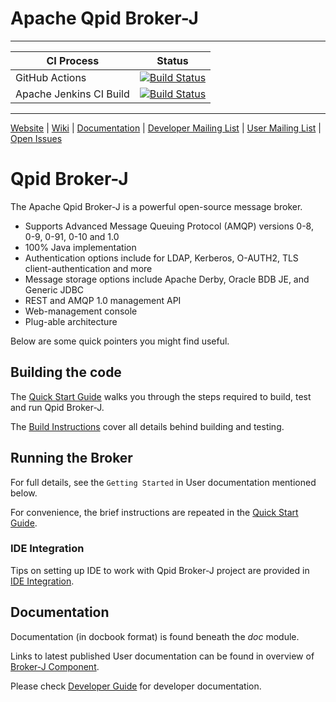 # Apache Qpid Broker-J

---

| CI Process              | Status                                                                                                                                                                                         |
|-------------------------|------------------------------------------------------------------------------------------------------------------------------------------------------------------------------------------------|
| GitHub Actions          | [![Build Status](https://github.com/apache/qpid-broker-j/actions/workflows/build.yml/badge.svg?branch=main)](https://github.com/apache/qpid-broker-j/actions/workflows/build.yml/?branch=main) |
| Apache Jenkins CI Build | [![Build Status](https://ci-builds.apache.org/buildStatus/icon?job=Qpid%2FQpid-Broker-J-TestMatrix)](https://ci-builds.apache.org/job/Qpid/job/Qpid-Broker-J-TestMatrix/)                      |

---

[Website](http://qpid.apache.org/) |
[Wiki](https://cwiki.apache.org/confluence/display/qpid) |
[Documentation](http://qpid.apache.org/documentation.html) |
[Developer Mailing List](mailto:dev@qpid.apache.org) |
[User Mailing List](mailto:users@qpid.apache.org) |
[Open Issues](https://issues.apache.org/jira/issues/?jql=project%20%3D%20QPID%20AND%20resolution%20%3D%20Unresolved%20AND%20component%20%3D%20Broker-J%20ORDER%20BY%20key%20DESC)

# Qpid Broker-J

The Apache Qpid Broker-J is a powerful open-source message broker.

* Supports Advanced Message Queuing Protocol (AMQP) versions 0-8, 0-9, 0-91, 0-10 and 1.0
* 100% Java implementation
* Authentication options include for LDAP, Kerberos, O-AUTH2, TLS client-authentication and more
* Message storage options include Apache Derby, Oracle BDB JE, and Generic JDBC
* REST and AMQP 1.0 management API
* Web-management console
* Plug-able architecture

Below are some quick pointers you might find useful.

## Building the code

The [Quick Start Guide](doc/developer-guide/src/main/markdown/quick-start.md) walks you through the steps required
to build, test and run Qpid Broker-J.

The [Build Instructions](doc/developer-guide/src/main/markdown/build-instructions.md) cover all details behind building
and testing.

## Running the Broker

For full details, see the `Getting Started` in User documentation mentioned below.

For convenience, the brief instructions are repeated in the
[Quick Start Guide](doc/developer-guide/src/main/markdown/quick-start.md).

### IDE Integration

Tips on setting up IDE to work with Qpid Broker-J project are provided in
[IDE Integration](doc/developer-guide/src/main/markdown/ide-integration.md).

## Documentation

Documentation (in docbook format) is found beneath the *doc* module.

Links to latest published User documentation can be found in overview of
[Broker-J Component](http://qpid.apache.org/components/broker-j/index.html).

Please check [Developer Guide](doc/developer-guide/src/main/markdown/index.md) for developer documentation.
